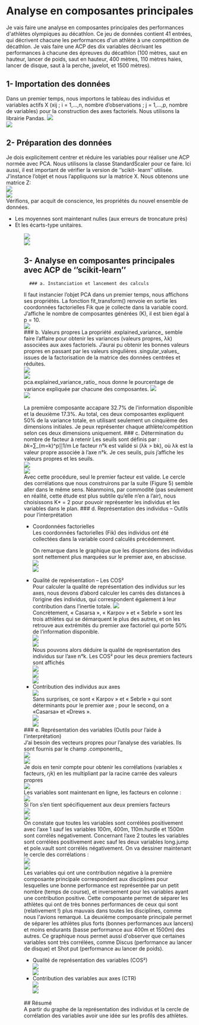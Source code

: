 # Analyse en composantes principales
Je vais faire une analyse en composantes principales des performances d'athlètes olympiques au décathlon.
Ce jeu de données contient 41 entrées, qui décrivent chacune les performances d'un athlète à une compétition de décathlon. Je vais faire une ACP des dix variables décrivant les performances à chacune des épreuves du décathlon (100 mètres, saut en hauteur, lancer de poids, saut en hauteur, 400 mètres, 110 mètres haies, lancer de disque, saut à la perche, javelot, et 1500 mètres).

## 1- Importation des données
Dans un premier temps, nous importons le tableau des individus et variables actifs X (xij ; i =    1,…,n, nombre d’observations ; j = 1,…,p, nombre de variables) pour la construction des axes factoriels. Nous utilisons la librairie Pandas.
<img src="https://github.com/mouna0404/ACP/blob/4ceb5ec471e8ed1517822d43562d18b835922031/imgs/1.png"> <br>
<img src="https://github.com/mouna0404/ACP/blob/4ceb5ec471e8ed1517822d43562d18b835922031/imgs/2.png"><br>
## 2- Préparation des données
Je dois explicitement centrer et réduire les variables pour réaliser une ACP normée avec PCA. Nous utilisons la classe StandardScaler pour ce faire. Ici aussi, il est important de vérifier la version de ‘’scikit- learn’’ utilisée.
 J’instance l’objet et nous l’appliquons sur la matrice X. Nous obtenons une matrice Z: <br>
 <img src="https://github.com/mouna0404/ACP/blob/4ceb5ec471e8ed1517822d43562d18b835922031/imgs/3.png"> <br>
 <img src="https://github.com/mouna0404/ACP/blob/4ceb5ec471e8ed1517822d43562d18b835922031/imgs/4.png"> <br>
 Vérifions, par acquit de conscience, les propriétés du nouvel ensemble de données. 
 <ul>
  <li>	Les moyennes sont maintenant nulles (aux erreurs de troncature près) </li>
  <li>	Et les écarts-type unitaires.</li>
  <ul>
 <img src="https://github.com/mouna0404/ACP/blob/4ceb5ec471e8ed1517822d43562d18b835922031/imgs/5.png"> <br>
<img src="https://github.com/mouna0404/ACP/blob/4ceb5ec471e8ed1517822d43562d18b835922031/imgs/6.png"> <br>

   ## 3-	Analyse en composantes principales avec ACP de ‘’scikit-learn’’
      ### a. Instanciation et lancement des calculs
Il faut instancier l’objet PCA dans un premier temps, nous affichons ses propriétés.
La fonction fit_transform() renvoie en sortie les coordonnées factorielles Fik que je collecte dans la variable coord. J’affiche le nombre de composantes générées (K), il est bien égal à p = 10. <br>
<img src="https://github.com/mouna0404/ACP/blob/4ceb5ec471e8ed1517822d43562d18b835922031/imgs/7.png"> <br>
     ###  b.	Valeurs propres
La propriété .explained_variance_ semble faire l’affaire pour obtenir les variances (valeurs propres, λk) associées aux axes factoriels.
J’aurai pu obtenir les bonnes valeurs propres en passant par les valeurs singulières .singular_values_ issues de la factorisation de la matrice des données centrées et réduites. <br>
<img src="https://github.com/mouna0404/ACP/blob/4ceb5ec471e8ed1517822d43562d18b835922031/imgs/8.png"> <br>
<img src="https://github.com/mouna0404/ACP/blob/4ceb5ec471e8ed1517822d43562d18b835922031/imgs/9.png"> <br>
pca.explained_variance_ratio_ nous donne le pourcentage de variance expliquée par chacune des composantes.
<img src="https://github.com/mouna0404/ACP/blob/4ceb5ec471e8ed1517822d43562d18b835922031/imgs/10.png"> <br>
<img src="https://github.com/mouna0404/ACP/blob/4ceb5ec471e8ed1517822d43562d18b835922031/imgs/11.png"> <br>   
La première composante accapare 32.7% de l’information disponible et la deuxième 17.3%. Au total, ces deux composantes expliquent 50% de la variance totale, en utilisant seulement un cinquième des dimensions initiales.  Je peux représenter chaque athlète/compétition selon ces deux dimensions uniquement.
     ### c.	Détermination du nombre de facteur à retenir
Les seuils sont définis par : 
         𝑏𝑘=∑_(m=k)^p▒1/m 
Le facteur n°k est validé si (λk > bk), où λk est la valeur propre associée à l’axe n°k. 
Je ces seuils, puis j’affiche les valeurs propres et les seuils. <br>
<img src="https://github.com/mouna0404/ACP/blob/4ceb5ec471e8ed1517822d43562d18b835922031/imgs/12.png"> <br>
<img src="https://github.com/mouna0404/ACP/blob/4ceb5ec471e8ed1517822d43562d18b835922031/imgs/13.png"> <br>
Avec cette procédure, seul le premier facteur est valide. Le cercle des corrélations que nous construirons par la suite (Figure 5) semble aller dans le même sens.
Néanmoins, par commodité (pas seulement en réalité, cette étude est plus subtile qu’elle n’en a l’air), nous choisissons K* = 2 pour pouvoir représenter les individus et les variables dans le plan.
    ### d.	Représentation des individus – Outils pour l’interprétation
   
<ul>
 <li>Coordonnées factorielles </li>
 Les coordonnées factorielles (Fik) des individus ont été collectées dans la variable coord calculés précédemment.

On remarque dans le graphique que les dispersions des individus sont nettement plus marquées sur le premier axe, en abscisse.
<img src="https://github.com/mouna0404/ACP/blob/4ceb5ec471e8ed1517822d43562d18b835922031/imgs/14.png"> <br>
 <img src="https://github.com/mouna0404/ACP/blob/4ceb5ec471e8ed1517822d43562d18b835922031/imgs/15.png"> <br>
 <li>Qualité de représentation – Les COS²</li>
 Pour calculer la qualité de représentation des individus sur les axes, nous devons d’abord calculer les carrés des distances à l’origine des individus, qui correspondent également à leur contribution dans l’inertie totale.
 <img src="https://github.com/mouna0404/ACP/blob/4ceb5ec471e8ed1517822d43562d18b835922031/imgs/16.png"> <br>
 Concrètement, « Casarsa », « Karpov » et « Sebrle » sont les trois athlètes qui se démarquent le plus des autres, et on les retrouve aux extrémités du premier axe factoriel qui porte 50% de l’information disponible. <br>
 <img src="https://github.com/mouna0404/ACP/blob/4ceb5ec471e8ed1517822d43562d18b835922031/imgs/17.png"> <br>
 <img src="https://github.com/mouna0404/ACP/blob/4ceb5ec471e8ed1517822d43562d18b835922031/imgs/18.png"> <br>
 Nous pouvons alors déduire la qualité de représentation des individus sur l’axe n°k. Les COS² pour les deux premiers facteurs sont affichés <br>
  <img src="https://github.com/mouna0404/ACP/blob/4ceb5ec471e8ed1517822d43562d18b835922031/imgs/19.png"> <br>
 <img src="https://github.com/mouna0404/ACP/blob/4ceb5ec471e8ed1517822d43562d18b835922031/imgs/20.png"> <br>
 <img src="https://github.com/mouna0404/ACP/blob/4ceb5ec471e8ed1517822d43562d18b835922031/imgs/21.png"> <br>
 <li>Contribution des individus aux axes</li>
  <img src="https://github.com/mouna0404/ACP/blob/4ceb5ec471e8ed1517822d43562d18b835922031/imgs/22.png"> <br>
 Sans surprises, ce sont « Karpov » et « Sebrle » qui sont déterminants pour le premier axe ; pour le second, on a «Casarsa» et «Drews ». <br>
 <img src="https://github.com/mouna0404/ACP/blob/4ceb5ec471e8ed1517822d43562d18b835922031/imgs/23.png"> <br>
 <img src="https://github.com/mouna0404/ACP/blob/4ceb5ec471e8ed1517822d43562d18b835922031/imgs/24.png"> <br>
   </ul>
      ###  e.	Représentation des variables (Outils pour l’aide à l’interprétation) <br>
J’ai besoin des vecteurs propres pour l’analyse des variables. Ils sont fournis par le champ .components_ <br>
 <img src="https://github.com/mouna0404/ACP/blob/4ceb5ec471e8ed1517822d43562d18b835922031/imgs/25.png"> <br>
 <img src="https://github.com/mouna0404/ACP/blob/4ceb5ec471e8ed1517822d43562d18b835922031/imgs/26.png"> <br>
Je dois en tenir compte pour obtenir les corrélations (variables x facteurs, 𝑟𝑗𝑘) en les multipliant par la racine carrée des valeurs propres <br>
<img src="https://github.com/mouna0404/ACP/blob/4ceb5ec471e8ed1517822d43562d18b835922031/imgs/27.png"> <br>
Les variables sont maintenant en ligne, les facteurs en colonne : <br>
<img src="https://github.com/mouna0404/ACP/blob/4ceb5ec471e8ed1517822d43562d18b835922031/imgs/28.png"> <br>
   Si l’on s’en tient spécifiquement aux deux premiers facteurs <br>
<img src="https://github.com/mouna0404/ACP/blob/4ceb5ec471e8ed1517822d43562d18b835922031/imgs/29.png"> <br>
<img src="https://github.com/mouna0404/ACP/blob/4ceb5ec471e8ed1517822d43562d18b835922031/imgs/30.png"> <br>
On constate que toutes les variables sont corrélées positivement avec l’axe 1 sauf les variables 100m, 400m, 110m.hurdle et 1500m sont corrélés négativement.
Concernant l’axe 2 toutes les variables sont corrélées positivement avec sauf les deux variables long.jump et pole.vault sont corrélés négativement. 
On va dessiner maintenant le cercle des corrélations : <br>
<img src="https://github.com/mouna0404/ACP/blob/4ceb5ec471e8ed1517822d43562d18b835922031/imgs/31.png"> <br>
<img src="https://github.com/mouna0404/ACP/blob/4ceb5ec471e8ed1517822d43562d18b835922031/imgs/32.png"> <br>
Les variables qui ont une contribution négative à la première composante principale correspondent aux disciplines pour lesquelles une bonne performance est représentée par un petit nombre (temps de course), et inversement pour les variables ayant une contribution positive. Cette composante permet de séparer les athlètes qui ont de très bonnes performances de ceux qui sont (relativement !) plus mauvais dans toutes les disciplines, comme nous l'avions remarqué.
La deuxième composante principale permet de séparer les athlètes plus forts (bonnes performances aux lancers) et moins endurants (basse performance aux 400m et 1500m) des autres.
Ce graphique nous permet aussi d'observer que certaines variables sont très corrélées, comme Discus (performance au lancer de disque) et Shot put (performance au lancer de poids).
   <ul>
    <li>	Qualité de représentation des variables (COS²)</li>
    <img src="https://github.com/mouna0404/ACP/blob/4ceb5ec471e8ed1517822d43562d18b835922031/imgs/33.png"> <br>
<img src="https://github.com/mouna0404/ACP/blob/4ceb5ec471e8ed1517822d43562d18b835922031/imgs/34.png"> <br>
   <li>	Contribution des variables aux axes (CTR)</li>
    <img src="https://github.com/mouna0404/ACP/blob/4ceb5ec471e8ed1517822d43562d18b835922031/imgs/35.png"> <br>
<img src="https://github.com/mouna0404/ACP/blob/4ceb5ec471e8ed1517822d43562d18b835922031/imgs/36.png"> <br>
   </ul> 
   <br>
  ##  Résumé <br>
A partir du graphe de la représentation des individus et la cercle de corrélation des variables avoir une idée sur les profils des athlètes.
 
